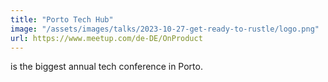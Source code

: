```yaml
---
title: "Porto Tech Hub"
image: "/assets/images/talks/2023-10-27-get-ready-to-rustle/logo.png"
url: https://www.meetup.com/de-DE/OnProduct
---
```


is the biggest annual tech conference in Porto.
